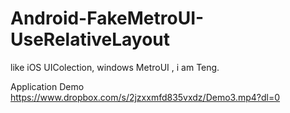 # Android-FakeMetroUI-UseRelativeLayout
like iOS UIColection, windows MetroUI , i am Teng.

Application Demo
https://www.dropbox.com/s/2jzxxmfd835vxdz/Demo3.mp4?dl=0
